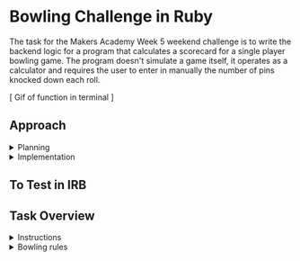 Bowling Challenge in Ruby
=================
The task for the Makers Academy Week 5 weekend challenge is to write the backend logic for a program that calculates a scorecard for a single player bowling game. The program doesn't simulate a game itself, it operates as a calculator and requires the user to enter in manually the number of pins knocked down each roll.

[ Gif of function in terminal ]

## Approach

<details>
    <summary> Planning </summary>
    <br>



### Diagramming Game Logic
<img src="/public/images/bowling_rules.png">

### Domain Model
[attach image]
</details>

<details>
    <summary> Implementation </summary>
    <br>

 ### Inclusions: 
- [x] Need to allow for a frame to consist of 2 rolls, and to calculate the game score based on 10 frames 
- [ ] Need to allow for a total of 10 frames per game (raise an error if further rolls entered, or set scorecard to 0?)
- [x] Need to allow game score to be 0 == gutter game
- [x] Need to allow for a spare == all ten pins knocked down over 2 rolls of a frame
- [x] Need to allow for a strike == all ten pins knocked down with first roll of frame, no second roll (i.e. score of 10 ends the turn)
- [x] Need to allow for a perfect score == 300 (in tests) 
- [x] Need to allow for bonus rolls if strike or spare scored in the 10th frame (2 and 1 respectively)

<details>
        <summary> Pseudocode </summary>
        <br>

**Scorecard class methods:**
 
	Initialize 
		Rolls = [ ]
 
    Roll(no. of pins) (i.e. - play)
        Raise error if ‘pins’ value > 10
        Push no of pins to rolls array
    
        Total_score (i.e. - points as result of play)
            using the roll index from the rolls array - sum the rolls per frame to return frame score, and use this to return total score for whole game by iterasting through whole array (using counter). 


**Private methods:**

    Frame score
        Need to establish that a frame consists of 10 pins and 2 possible rolls
        
    Strike? (roll)
        First roll in frame == all ten pins knocked down, no second roll.

    Strike score
        Frame 1 == 10 + (frame 2a Score + frame 2b score)

    Spare? (roll)
        First roll + second roll == 10
        
    Spare score 
        Frame 1 == 10 + (frame 2a score)
    
    Bonus rolls (end of game)
        10th frame has max of 3 rolls if strike or spare rolled. 
    
    Game over?
        If frame(10) score == strike?
            Allow 2 more rolls
        Elsif frame(10) score == spare?
            Allow 1 more roll
        Else
        Frames == 10
        End game/ error: max no. rolls played. 

Notes: <br>
Currently automated iteration through array - would like to try and convert logic to manually input two roll scores per frame so that I can attempt to implement a 'game over' method which resets the scorecard to 0 once the 10th frame has been played. 


</details>

</details>

## To Test in IRB


## Task Overview
<details>
    <summary> Instructions </summary>
    <br>

* Feel free to use google, your notes, books, etc. but work on your own
* If you refer to the solution of another coach or student, please put a link to that in your README
* If you have a partial solution, **still check in a partial solution**
* You must submit a pull request to this repo with your code by 9am Monday week

## The Task

**THIS IS NOT A BOWLING GAME, IT IS A BOWLING SCORECARD PROGRAM. DO NOT GENERATE RANDOM ROLLS. THE USER INPUTS THE ROLLS.**

Count and sum the scores of a bowling game for one player. For this challenge, you do _not_ need to build a web app with a UI, instead, just focus on the logic for bowling (you also don't need a database). Next end-of-unit challenge, you will have the chance to translate the logic to Javascript and build a user interface.

A bowling game consists of 10 frames in which the player tries to knock down the 10 pins. In every frame the player can roll one or two times. The actual number depends on strikes and spares. The score of a frame is the number of knocked down pins plus bonuses for strikes and spares. After every frame the 10 pins are reset.

As usual please start by

* Forking this repo

* Finally submit a pull request before Monday week at 9am with your solution or partial solution.  However much or little amount of code you wrote please please please submit a pull request before Monday week at 9am. 

___STRONG HINT, IGNORE AT YOUR PERIL:___ Bowling is a deceptively complex game. Careful thought and thorough diagramming — both before and throughout — will save you literal hours of your life.

## Focus for this challenge
The focus for this challenge is to write high-quality code.

In order to do this, you may pay particular attention to the following:
* Using diagramming to plan your approach to the challenge
* TDD your code
* Focus on testing behaviour rather than state
* Commit often, with good commit messages
* Single Responsibility Principle and encapsulation
* Clear and readable code

</details>

<details>
    <summary> Bowling rules </summary>
    <br>

## Bowling — how does it work?

### Strikes

The player has a strike if he knocks down all 10 pins with the first roll in a frame. The frame ends immediately (since there are no pins left for a second roll). The bonus for that frame is the number of pins knocked down by the next two rolls. That would be the next frame, unless the player rolls another strike.

### Spares

The player has a spare if the knocks down all 10 pins with the two rolls of a frame. The bonus for that frame is the number of pins knocked down by the next roll (first roll of next frame).

### 10th frame

If the player rolls a strike or spare in the 10th frame they can roll the additional balls for the bonus. But they can never roll more than 3 balls in the 10th frame. The additional rolls only count for the bonus not for the regular frame count.

    10, 10, 10 in the 10th frame gives 30 points (10 points for the regular first strike and 20 points for the bonus).
    1, 9, 10 in the 10th frame gives 20 points (10 points for the regular spare and 10 points for the bonus).

### Gutter Game

A Gutter Game is when the player never hits a pin (20 zero scores).

### Perfect Game

A Perfect Game is when the player rolls 12 strikes (10 regular strikes and 2 strikes for the bonus in the 10th frame). The Perfect Game scores 300 points.

In the image below you can find some score examples.

More about ten pin bowling here: http://en.wikipedia.org/wiki/Ten-pin_bowling

![Ten Pin Score Example](images/example_ten_pin_scoring.png)

</details>
